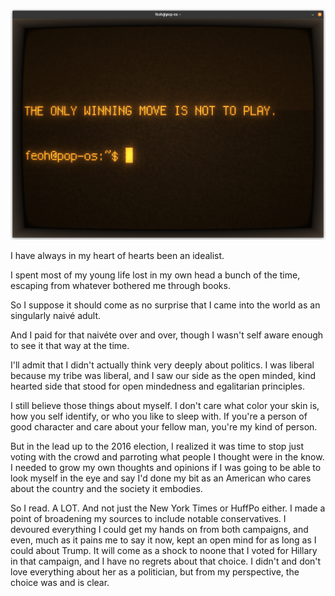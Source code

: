 <!--
.. title: The Only Winning Move Is Not To Play
.. slug: the-only-winning-move-is-not-to-play
.. date: 2022-07-29 21:01:39 UTC-04:00
.. tags: life,philosophy
.. status: draft
.. category: 
.. link: 
.. description: 
.. type: text
-->

![Retro styled CRT showing title](/images/TheOnlyWinningMove.png)

I have always in my heart of hearts been an idealist.

I spent most of my young life lost in my own head a bunch of the time, escaping from whatever bothered me through books.

So I suppose it should come as no surprise that I came into the world as an singularly naivé adult.

And I paid for that naivéte over and over, though I wasn't self aware enough to see it that way at the time.

I'll admit that I didn't actually think very deeply about politics. I was liberal because my tribe was liberal, and I saw our side as the open minded, kind hearted side that stood for open mindedness and egalitarian principles.

I still believe those things about myself. I don't care what color your skin is, how you self identify, or who you like to sleep with. If you're a person of good character and care about your fellow man, you're my kind of person.

But in the lead up to the 2016 election, I realized it was time to stop just voting with the crowd and parroting what people I thought were in the know. I needed to grow my own thoughts and opinions if I was going to be able to look myself in the eye and say I'd done my bit as an American who cares about the country and the society it embodies.

So I read. A LOT. And not just the New York Times or HuffPo either. I made a point of broadening my sources to include notable conservatives. I devoured everything I could get my hands on from both campaigns, and even, much as it pains me to say it now, kept an open mind for as long as I could about Trump. It will come as a shock to noone that I voted for Hillary in that campaign, and I have no regrets about that choice. I didn't and don't love everything about her as a politician, but from my perspective, the choice was and is clear.
